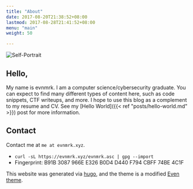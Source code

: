 ```yaml
---
title: "About"
date: 2017-08-20T21:38:52+08:00
lastmod: 2017-08-28T21:41:52+08:00
menu: "main"
weight: 50

---
```


![Self-Portrait](/self-portrait.png "Self-Portrait")

## Hello,

My name is evnmrk. I am a computer science/cybersecurity graduate. You can expect to find many different types of content here, such as code snippets, CTF writeups, and more. I hope to use this blog as a complement to my resume and CV. See my [Hello World]({{< ref "posts/hello-world.md" >}}) post for more information.

## Contact

Contact me at `me at evnmrk.xyz`.

 - `curl -sL https://evnmrk.xyz/evnmrk.asc | gpg --import`
 - Fingerprint: B91B 3087 966E E326 B0D4  D440 F794 CBFF 74BE 4C1F


This website was generated via [hugo](https://gohugo.io/), and the theme is a modified [Even theme](https://github.com/olOwOlo/hugo-theme-even).

